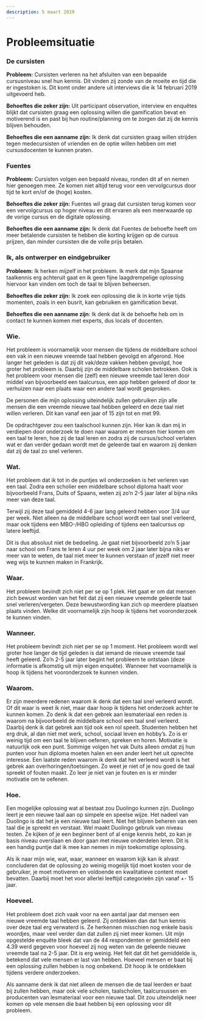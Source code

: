 ```yaml
---
description: 5 maart 2019
---
```


# Probleemsituatie

### **De cursisten**

**Probleem:** Cursisten verleren na het afsluiten van een bepaalde cursusniveau snel hun kennis. Dit vinden zij zonde van de moeite en tijd die er ingestoken is. Dit komt onder andere uit interviews die ik 14 februari 2019 uitgevoerd heb. 

**Behoeftes die zeker zijn:** Uit participant observation, interview en enquêtes blijkt dat cursisten graag een oplossing willen die gamification bevat en motiverend is en past bij hun routine/planning om te zorgen dat zij de kennis blijven behouden.

**Behoeftes die een aanname zijn:** Ik denk dat cursisten graag willen strijden tegen medecursisten of vrienden en de optie willen hebben om met cursusdocenten te kunnen praten.

### **Fuentes**

**Probleem:** Cursisten volgen een bepaald niveau, ronden dit af en nemen hier genoegen mee. Ze komen niet altijd terug voor een vervolgcursus door tijd te kort en/of de \(hoge\) kosten. 

**Behoeftes die zeker zijn:** Fuentes wil graag dat cursisten terug komen voor een vervolgcursus op hoger niveau en dit ervaren als een meerwaarde op de vorige cursus en de digitale oplossing. 

**Behoeftes die een aanname zijn:** Ik denk dat Fuentes de behoefte heeft om meer betalende cursisten te hebben die korting krijgen op de cursus prijzen, dan minder cursisten die de volle prijs betalen. 

### **Ik, als ontwerper en eindgebruiker**

**Probleem:** Ik herken mijzelf in het probleem. Ik merk dat mijn Spaanse taalkennis erg achteruit gaat en ik geen fijne laagdrempelige oplossing hiervoor kan vinden om toch de taal te blijven beheersen.

**Behoeftes die zeker zijn:** Ik zoek een oplossing die ik in korte vrije tijds momenten, zoals in een busrit, kan gebruiken en gamification bevat.

**Behoeftes die een aanname zijn**: Ik denk dat ik de behoefte heb om in contact te kunnen komen met experts, dus locals of docenten.

### **Wie.** 

Het probleem is voornamelijk voor mensen die tijdens de middelbare school een vak in een nieuwe vreemde taal hebben gevolgd en afgerond. Hoe langer het geleden is dat zij dit vak/deze vakken hebben gevolgd, hoe groter het probleem is. Daarbij zijn de middelbare scholen betrokken. Ook is het probleem voor mensen die \(zelf\) een nieuwe vreemde taal leren door middel van bijvoorbeeld een taalcursus, een app hebben geleerd of door te verhuizen naar een plaats waar een andere taal wordt gesproken.

De personen die mijn oplossing uiteindelijk zullen gebruiken zijn alle mensen die een vreemde nieuwe taal hebben geleerd en deze taal niet willen verleren. Dit kan vanaf een jaar of 15 zijn tot en met 99. 

De opdrachtgever zou een taalschool kunnen zijn. Hier kan ik dan mij in verdiepen door onderzoek te doen naar waarom er mensen hier komen om een taal te leren, hoe zij de taal leren en zodra zij de cursus/school verlaten wat er dan verder gedaan wordt met de geleerde taal en waarom zij denken dat zij de taal zo snel verleren. 

### **Wat.** 

Het probleem dat ik tot in de puntjes wil onderzoeken is het verleren van een taal. Zodra een scholier een middelbare school diploma haalt voor bijvoorbeeld Frans, Duits of Spaans, weten zij zo’n 2-5 jaar later al bijna niks meer van deze taal.

 Terwijl zij deze taal gemiddeld 4-6 jaar lang geleerd hebben voor 3/4 uur per week. Niet alleen na de middelbare school wordt een taal snel verleerd, maar ook tijdens een MBO-/HBO opleiding of tijdens een taalcursus op latere leeftijd. 

Dit is dus absoluut niet de bedoeling. Je gaat niet bijvoorbeeld zo’n 5 jaar naar school om Frans te leren 4 uur per week om 2 jaar later bijna niks er meer van te weten, de taal niet meer te kunnen verstaan of jezelf niet meer weg wijs te kunnen maken in Frankrijk. 

### **Waar.** 

Het probleem bevindt zich niet per se op 1 plek. Het gaat er om dat mensen zich bewust worden van het feit dat zij een nieuwe vreemde geleerde taal snel verleren/vergeten. Deze bewustwording kan zich op meerdere plaatsen plaats vinden. Welke dit voornamelijk zijn hoop ik tijdens het vooronderzoek te kunnen vinden. 

### **Wanneer.** 

Het probleem bevindt zich niet per se op 1 moment. Het probleem wordt wel groter hoe langer de tijd geleden is dat iemand de nieuwe vreemde taal heeft geleerd. Zo’n 2-5 jaar later begint het probleem te ontstaan \(deze informatie is afkomstig uit mijn eigen enquête\). Wanneer het voornamelijk is hoop ik tijdens het vooronderzoek te kunnen vinden.   


### **Waarom.** 

Er zijn meerdere redenen waarom ik denk dat een taal snel verleerd wordt. Of dit waar is weet ik niet, maar daar hoop ik tijdens het onderzoek achter te kunnen komen. Zo denk ik dat een gebrek aan lesmateriaal een reden is waarom na bijvoorbeeld de middelbare school een taal snel verleerd. Daarbij denk ik dat gebrek aan tijd ook een rol speelt. Studenten hebben het erg druk, al dan niet met werk, school, sociaal leven en hobby’s. Zo is er weinig tijd om een taal te blijven oefenen, spreken en horen. Motivatie is natuurlijk ook een punt. Sommige volgen het vak Duits alleen omdat zij hun punten voor hun diploma moeten halen en een ander leert het uit oprechte interesse. Een laatste reden waarom ik denk dat het verleerd wordt is het gebrek aan overhoringen/toetsingen. Zo weet je niet of je nou goed de taal spreekt of fouten maakt. Zo leer je niet van je fouten en is er minder motivatie om te oefenen. 

### **Hoe.** 

Een mogelijke oplossing wat al bestaat zou Duolingo kunnen zijn. Duolingo leert je een nieuwe taal aan op simpele en speelse wijze. Het nadeel van Duolingo is dat het je een nieuwe taal leert. Niet het blijven beheren van een taal die je spreekt en verstaat. Wel maakt Duolingo gebruik van niveau testen. Ze kijken of je een beginner bent of al enige kennis hebt, zo kan je basis niveau overslaan en door gaan met nieuwe onderdelen leren. Dit is een handig puntje dat ik mee kan nemen in mijn toekomstige oplossing. 

  
Als ik naar mijn wie, wat, waar, wanneer en waarom kijk kan ik alvast concluderen dat de oplossing zo weinig mogelijk tijd moet kosten voor de gebruiker, je moet motiveren en voldoende en kwalitatieve content moet bevatten. Daarbij moet het voor allerlei leeftijd categorieën zijn vanaf +- 15 jaar. 

### **Hoeveel.** 

Het probleem doet zich vaak voor na een aantal jaar dat mensen een nieuwe vreemde taal hebben geleerd. Zij ontdekken dan dat hun kennis over deze taal erg verwaterd is. Ze herkennen misschien nog enkele basis woordjes, maar veel verder dan dat zullen zij niet meer komen. Uit mijn opgestelde enquête bleek dat van de 44 respondenten er gemiddeld een 4.39 werd gegeven voor hoeveel zij nog weten van de geleerde nieuwe vreemde taal na 2-5 jaar. Dit is erg weinig. Het feit dat dit het gemiddelde is, betekend dat vele mensen er last van hebben. Hoeveel mensen er baat bij een oplossing zullen hebben is nog onbekend. Dit hoop ik te ontdekken tijdens verdere onderzoeken. 

Als aanname denk ik dat niet alleen de mensen die de taal leerden er baat bij zullen hebben, maar ook vele scholen, taalscholen, taalcursussen en producenten van lesmateriaal voor een nieuwe taal. Dit zou uiteindelijk neer komen op vele mensen die baat hebben bij een oplossing voor dit probleem. 

